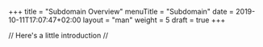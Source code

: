 +++
title = "Subdomain Overview"
menuTitle = "Subdomain"
date = 2019-10-11T17:07:47+02:00
layout = "man"
weight = 5
draft = true
+++

// Here's a little introduction //

## 
